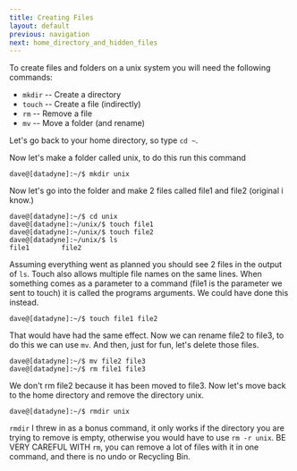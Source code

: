 ```yaml
---
title: Creating Files
layout: default
previous: navigation
next: home_directory_and_hidden_files
---
```



To create files and folders on a unix system you will need the following commands:

* `mkdir` -- Create a directory
* `touch` -- Create a file (indirectly)
* `rm` -- Remove a file
* `mv` -- Move a folder (and rename)

Let's go back to your home directory, so type `cd ~`.

Now let's make a folder called unix, to do this run this command

    dave@[datadyne]:~/$ mkdir unix

Now let's go into the folder and make 2 files called file1 and file2 (original i know.)

    dave@[datadyne]:~/$ cd unix
    dave@[datadyne]:~/unix/$ touch file1
    dave@[datadyne]:~/unix/$ touch file2
    dave@[datadyne]:~/unix/$ ls
    file1        file2

Assuming everything went as planned you should see 2 files in the output of `ls`.
Touch also allows multiple file names on the same lines. When something comes
as a parameter to a command (file1 is the parameter we sent to touch) it is
called the programs arguments.  We could have done this instead.

    dave@[datadyne]:~/$ touch file1 file2

That would have had the same effect. Now we can rename file2 to file3, to do
this we can use `mv`.  And then, just for fun, let's delete those files.

    dave@[datadyne]:~/$ mv file2 file3
    dave@[datadyne]:~/$ rm file1 file3

We don't rm file2 because it has been moved to file3.  Now let's move back to
the home directory and remove the directory unix.

    dave@[datadyne]:~/$ rmdir unix

`rmdir` I threw in as a bonus command, it only works if the directory you are
trying to remove is empty, otherwise you would have to use `rm -r unix`.  BE
VERY CAREFUL WITH `rm`, you can remove a lot of files with it in one command, and
there is no undo or Recycling Bin.
